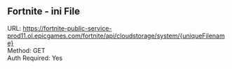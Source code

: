 ## Fortnite - ini File

URL: https://fortnite-public-service-prod11.ol.epicgames.com/fortnite/api/cloudstorage/system/{uniqueFilename} \
Method: GET \
Auth Required: Yes

